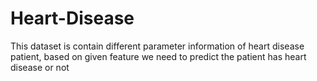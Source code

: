 # Heart-Disease
This dataset is contain different parameter information of heart disease patient, based on given feature we need to predict the patient has heart disease or not
